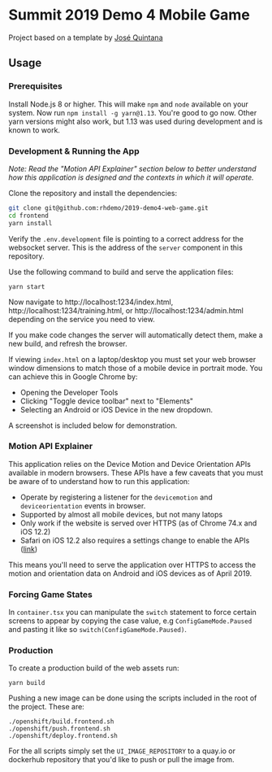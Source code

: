# Summit 2019 Demo 4 Mobile Game

Project based on a template by [José Quintana](git.io/joseluisq)

## Usage

### Prerequisites
Install Node.js 8 or higher. This will make `npm` and `node` available on your 
system. Now run `npm install -g yarn@1.13`. You're good to go now. Other yarn
versions might also work, but 1.13 was used during development and is
known to work.

### Development & Running the App

_Note: Read the "Motion API Explainer" section below to better understand 
how this application is designed and the contexts in which it will operate._

Clone the repository and install the dependencies:

```sh
git clone git@github.com:rhdemo/2019-demo4-web-game.git
cd frontend
yarn install
```

Verify the `.env.development` file is pointing to a correct address for the websocket server. This is the address of the `server` component in this repository.

Use the following command to build and serve the application files:

```
yarn start
```

Now navigate to http://localhost:1234/index.html, 
http://localhost:1234/training.html, or http://localhost:1234/admin.html
depending on the service you need to view.

If you make code changes the server will automatically detect them, make a new 
build, and refresh the browser.

If viewing `index.html` on a laptop/desktop you must set your web browser 
window dimensions to match those of a mobile device in portrait mode. You can
achieve this in Google Chrome by:

* Opening the Developer Tools 
* Clicking "Toggle device toolbar" next to "Elements"
* Selecting an Android or iOS Device in the new dropdown.

A screenshot is included below for demonstration.



### Motion API Explainer

This application relies on the Device Motion and Device Orientation APIs
available in modern browsers. These APIs have a few caveats that you must be 
aware of to understand how to run this application:

* Operate by registering a listener for the `devicemotion` and
`deviceorientation` events in browser.
* Supported by almost all mobile devices, but not many latops
* Only work if the website is served over HTTPS (as of Chrome 74.x and iOS 12.2)
* Safari on iOS 12.2 also requires a settings change to enable the APIs ([link](https://www.macrumors.com/2019/02/04/ios-12-2-safari-motion-orientation-access-toggle/))

This means you'll need to serve the application over HTTPS to access the motion
and orientation data on Android and iOS devices as of April 2019.

### Forcing Game States

In `container.tsx` you can manipulate the `switch` statement to force certain
screens to appear by copying the case value, e.g `ConfigGameMode.Paused` and
pasting it like so `switch(ConfigGameMode.Paused)`.

### Production

To create a production build of the web assets run:

```
yarn build
```

Pushing a new image can be done using the scripts included in the root of 
the project. These are:

```
./openshift/build.frontend.sh
./openshift/push.frontend.sh
./openshift/deploy.frontend.sh
```

For the all scripts simply set the `UI_IMAGE_REPOSITORY` to a quay.io or
dockerhub repository that you'd like to push or pull the image from.
